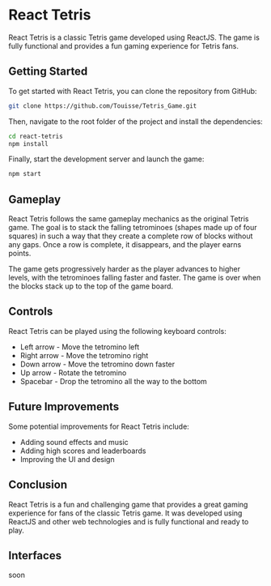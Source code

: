 # React Tetris
React Tetris is a classic Tetris game developed using ReactJS. The game is fully functional and provides a fun gaming experience for Tetris fans.
## Getting Started
To get started with React Tetris, you can clone the repository from GitHub:
```bash
git clone https://github.com/Touisse/Tetris_Game.git
```

Then, navigate to the root folder of the project and install the dependencies:
```bash
cd react-tetris
npm install
```

Finally, start the development server and launch the game:
```bash
npm start
```

## Gameplay
React Tetris follows the same gameplay mechanics as the original Tetris game. The goal is to stack the falling tetrominoes (shapes made up of four squares) in such a way that they create a complete row of blocks without any gaps. Once a row is complete, it disappears, and the player earns points.

The game gets progressively harder as the player advances to higher levels, with the tetrominoes falling faster and faster. The game is over when the blocks stack up to the top of the game board.

## Controls
React Tetris can be played using the following keyboard controls:

 - Left arrow - Move the tetromino left <br>
 - Right arrow - Move the tetromino right<br>
 - Down arrow - Move the tetromino down faster<br>
 - Up arrow - Rotate the tetromino<br>
 - Spacebar - Drop the tetromino all the way to the bottom<br>

## Future Improvements
Some potential improvements for React Tetris include:

 - Adding sound effects and music
 - Adding high scores and leaderboards
 - Improving the UI and design
## Conclusion
React Tetris is a fun and challenging game that provides a great gaming experience for fans of the classic Tetris game. It was developed using ReactJS and other web technologies and is fully functional and ready to play.

## Interfaces 
soon
